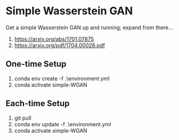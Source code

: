 # Simple Wasserstein GAN
Get a simple Wasserstein GAN up and running;
expand from there...

1. https://arxiv.org/abs/1701.07875
1. https://arxiv.org/pdf/1704.00028.pdf

## One-time Setup
1. conda env create -f .\environment.yml
1. conda activate simple-WGAN

## Each-time Setup
1. git pull
1. conda env update -f .\environment.yml
1. conda activate simple-WGAN
